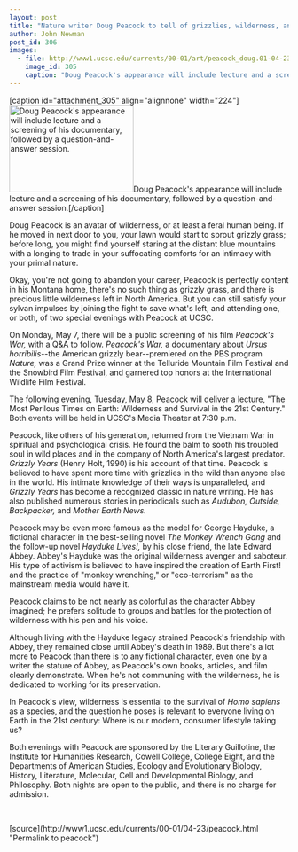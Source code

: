 ```yaml
---
layout: post
title: "Nature writer Doug Peacock to tell of grizzlies, wilderness, and survival"
author: John Newman
post_id: 306
images:
  - file: http://www1.ucsc.edu/currents/00-01/art/peacock_doug.01-04-23.224.jpg
    image_id: 305
    caption: "Doug Peacock's appearance will include lecture and a screening of his documentary, followed by a question-and-answer session."
---
```


[caption id="attachment_305" align="alignnone" width="224"]<a href="http://localhost/mysite/wp-content/uploads/2001/04/peacock_doug.01-04-23.224.jpg"><img class="size-full wp-image-305" src="http://localhost/mysite/wp-content/uploads/2001/04/peacock_doug.01-04-23.224.jpg" alt="Doug Peacock's appearance will include lecture and a screening of his documentary, followed by a question-and-answer session." width="224" height="157" /></a>Doug Peacock's appearance will include lecture and a screening of his documentary, followed by a question-and-answer session.[/caption]
<p>
  Doug Peacock is an avatar of wilderness, or at least a feral human being. If he moved in next door to you, your lawn would start to sprout grizzly grass; before long, you might find yourself staring at the distant blue mountains with a longing to trade in your suffocating comforts for an intimacy with your primal nature.
</p>Okay, you're not going to abandon your career, Peacock is perfectly content in his Montana home, there's no such thing as grizzly grass, and there is precious little wilderness left in North America. But you can still satisfy your sylvan impulses by joining the fight to save what's left, and attending one, or both, of two special evenings with Peacock at UCSC.
<p>
  On Monday, May 7, there will be a public screening of his film <i>Peacock's War,</i> with a Q&amp;A to follow. <i>Peacock's War,</i> a documentary about <i>Ursus horribilis</i>--the American grizzly bear--premiered on the PBS program <i>Nature,</i> was a Grand Prize winner at the Telluride Mountain Film Festival and the Snowbird Film Festival, and garnered top honors at the International Wildlife Film Festival.
</p>
<p>
  The following evening, Tuesday, May 8, Peacock will deliver a lecture, "The Most Perilous Times on Earth: Wilderness and Survival in the 21st Century." Both events will be held in UCSC's Media Theater at 7:30 p.m.
</p>
<p>
  Peacock, like others of his generation, returned from the Vietnam War in spiritual and psychological crisis. He found the balm to sooth his troubled soul in wild places and in the company of North America's largest predator. <i>Grizzly Years</i> (Henry Holt, 1990) is his account of that time. Peacock is believed to have spent more time with grizzlies in the wild than anyone else in the world. His intimate knowledge of their ways is unparalleled, and <i>Grizzly Years</i> has become a recognized classic in nature writing. He has also published numerous stories in periodicals such as <i>Audubon, Outside, Backpacker,</i> and <i>Mother Earth News.</i>
</p>
<p>
  Peacock may be even more famous as the model for George Hayduke, a fictional character in the best-selling novel <i>The Monkey Wrench Gang</i> and the follow-up novel <i>Hayduke Lives!,</i> by his close friend, the late Edward Abbey. Abbey's Hayduke was the original wilderness avenger and saboteur. His type of activism is believed to have inspired the creation of Earth First! and the practice of "monkey wrenching," or "eco-terrorism" as the mainstream media would have it.
</p>
<p>
  Peacock claims to be not nearly as colorful as the character Abbey imagined; he prefers solitude to groups and battles for the protection of wilderness with his pen and his voice.
</p>
<p>
  Although living with the Hayduke legacy strained Peacock's friendship with Abbey, they remained close until Abbey's death in 1989. But there's a lot more to Peacock than there is to any fictional character, even one by a writer the stature of Abbey, as Peacock's own books, articles, and film clearly demonstrate. When he's not communing with the wilderness, he is dedicated to working for its preservation.
</p>
<p>
  In Peacock's view, wilderness is essential to the survival of <i>Homo sapiens</i> as a species, and the question he poses is relevant to everyone living on Earth in the 21st century: Where is our modern, consumer lifestyle taking us?
</p>
<p>
  Both evenings with Peacock are sponsored by the Literary Guillotine, the Institute for Humanities Research, Cowell College, College Eight, and the Departments of American Studies, Ecology and Evolutionary Biology, History, Literature, Molecular, Cell and Developmental Biology, and Philosophy. Both nights are open to the public, and there is no charge for admission.
</p>
<p>
  <br>

</p>
[source](http://www1.ucsc.edu/currents/00-01/04-23/peacock.html "Permalink to peacock")
